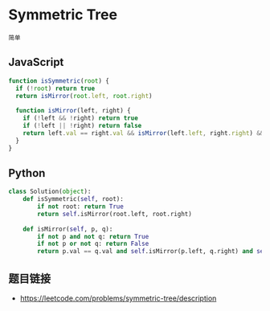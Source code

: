 # Symmetric Tree
`简单`


## JavaScript
```javascript
function isSymmetric(root) {
  if (!root) return true
  return isMirror(root.left, root.right)
    
  function isMirror(left, right) {
    if (!left && !right) return true
    if (!left || !right) return false
    return left.val == right.val && isMirror(left.left, right.right) && isMirror(left.right, right.left)
  }
}
```

## Python
```python
class Solution(object):
    def isSymmetric(self, root):
        if not root: return True
        return self.isMirror(root.left, root.right)
        
    def isMirror(self, p, q):
        if not p and not q: return True
        if not p or not q: return False
        return p.val == q.val and self.isMirror(p.left, q.right) and self.isMirror(p.right, q.left)
```

## 题目链接
* https://leetcode.com/problems/symmetric-tree/description
